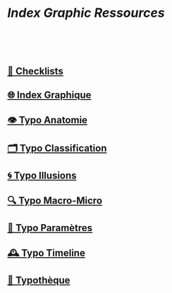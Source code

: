 # *Index Graphic Ressources*
# &nbsp;
## [📝 Checklists]()
## [🌐 Index Graphique](/index-graphic-terminology)
## [👁️ Typo Anatomie]()
## [🗂️ Typo Classification]()
## [🌀 Typo Illusions]()
## [🔍 Typo Macro-Micro]()
## [🧬 Typo Paramètres](/parameter-typefaces)
## [🕰️ Typo Timeline](/overview-writing-history)
## [🔡 Typothèque](http://typo.eracom.ch)
